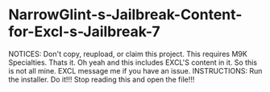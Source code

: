 # NarrowGlint-s-Jailbreak-Content-for-Excl-s-Jailbreak-7
NOTICES:
Don't copy, reupload, or claim this project.
This requires M9K Specialties.
Thats it.
Oh yeah and this includes EXCL'S content in it. So this is not all mine. EXCL message me if you have an issue.
INSTRUCTIONS:
Run the installer.
Do it!!! Stop reading this and open the file!!!
